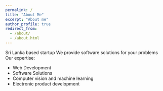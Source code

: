 ```yaml
---
permalink: /
title: "About Me"
excerpt: "About me"
author_profile: true
redirect_from: 
  - /about/
  - /about.html
---
```


Sri Lanka based startup
We provide software solutions for your problems
Our expertise:
* Web Development
* Software Solutions
* Computer vision and machine learning
* Electronic product development  

